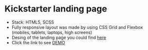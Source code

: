 # Kickstarter landing page
  - Stack: HTML5, SCSS
  - Fully responsive layout was made by using CSS Grid and Flexbox (mobiles, tablets, laptops, high screens)
  - Desing of the landing page you could find [here](https://www.figma.com/file/Ujp7bCFuvuJlkn8TSbQPSZ/%E2%84%9611-(kickstarter)?node-id=0%3A1)
  - Click the link to see [DEMO](https://Bishk0.github.io/kickstarter_landing/)
